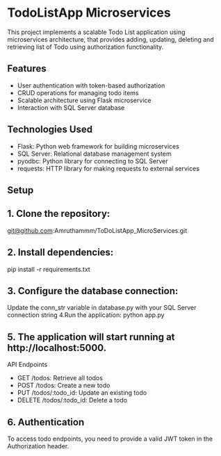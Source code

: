 # TodoListApp Microservices

This project implements a scalable Todo List application using microservices architecture, that provides adding, updating, deleting and retrieving list of Todo using authorization functionality.

## Features

- User authentication with token-based authorization
- CRUD operations for managing todo items
- Scalable architecture using Flask microservice
- Interaction with SQL Server database

## Technologies Used
- Flask: Python web framework for building microservices
- SQL Server: Relational database management system
- pyodbc: Python library for connecting to SQL Server
- requests: HTTP library for making requests to external services

## Setup
## 1. Clone the repository:
git@github.com:Amruthammm/ToDoListApp_MicroServices.git

## 2. Install dependencies:
pip install -r requirements.txt

## 3. Configure the database connection:
Update the conn_str variable in database.py with your SQL Server connection string
4.Run the application:
python app.py

## 5. The application will start running at http://localhost:5000.
API Endpoints
- GET /todos: Retrieve all todos
- POST /todos: Create a new todo
- PUT /todos/:todo_id: Update an existing todo
- DELETE /todos/:todo_id: Delete a todo

## 6. Authentication
To access todo endpoints, you need to provide a valid JWT token in the Authorization header.
